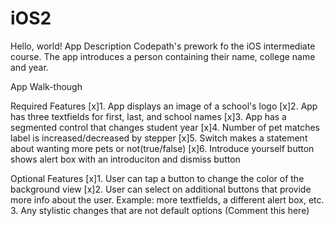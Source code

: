 # iOS2

Hello, world!
App Description
Codepath's prework fo the iOS intermediate course. The app introduces a person containing their name, college name and year.

App Walk-though
 

Required Features
[x]1. App displays an image of a school's logo
[x]2. App has three textfields for first, last, and school names
[x]3. App has a segmented control that changes student year
[x]4. Number of pet matches label is increased/decreased by stepper
[x]5. Switch makes a statement about wanting more pets or not(true/false)
[x]6. Introduce yourself button shows alert box with an introduciton and dismiss button

Optional Features
[x]1. User can tap a button to change the color of the background view
[x]2. User can select on additional buttons that provide more info about the user. Example: more textfields, a different alert box, etc.
3. Any stylistic changes that are not default options (Comment this here)
